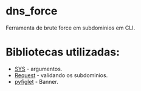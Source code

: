 # dns_force

Ferramenta de brute force em subdominios em CLI.

# Bibliotecas utilizadas:
- [SYS](https://docs.python.org/3/library/sys.html) - argumentos.
- [Request](https://pypi.org/project/requests/) - validando os subdominios.
- [pyfiglet](https://www.geeksforgeeks.org/python-ascii-art-using-pyfiglet-module/) - Banner.


